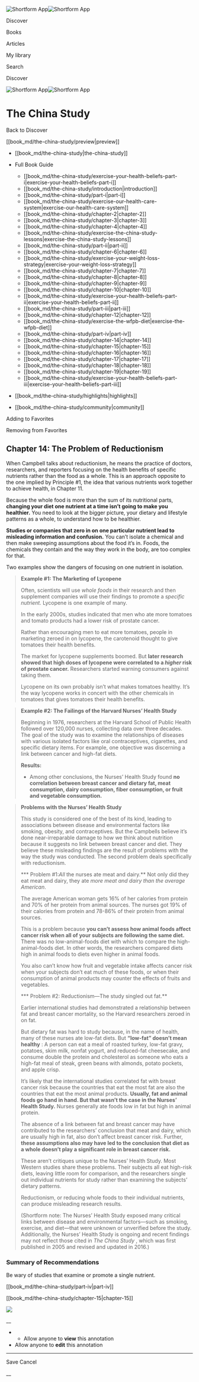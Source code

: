 ![Shortform App](/img/logo.36a2399e.svg)![Shortform App](/img/logo-dark.70c1b072.svg)

Discover

Books

Articles

My library

Search

Discover

![Shortform App](/img/logo.36a2399e.svg)![Shortform App](/img/logo-dark.70c1b072.svg)

# The China Study

Back to Discover

[[book_md/the-china-study/preview|preview]]

  * [[book_md/the-china-study|the-china-study]]
  * Full Book Guide

    * [[book_md/the-china-study/exercise-your-health-beliefs-part-i|exercise-your-health-beliefs-part-i]]
    * [[book_md/the-china-study/introduction|introduction]]
    * [[book_md/the-china-study/part-i|part-i]]
    * [[book_md/the-china-study/exercise-our-health-care-system|exercise-our-health-care-system]]
    * [[book_md/the-china-study/chapter-2|chapter-2]]
    * [[book_md/the-china-study/chapter-3|chapter-3]]
    * [[book_md/the-china-study/chapter-4|chapter-4]]
    * [[book_md/the-china-study/exercise-the-china-study-lessons|exercise-the-china-study-lessons]]
    * [[book_md/the-china-study/part-ii|part-ii]]
    * [[book_md/the-china-study/chapter-6|chapter-6]]
    * [[book_md/the-china-study/exercise-your-weight-loss-strategy|exercise-your-weight-loss-strategy]]
    * [[book_md/the-china-study/chapter-7|chapter-7]]
    * [[book_md/the-china-study/chapter-8|chapter-8]]
    * [[book_md/the-china-study/chapter-9|chapter-9]]
    * [[book_md/the-china-study/chapter-10|chapter-10]]
    * [[book_md/the-china-study/exercise-your-health-beliefs-part-ii|exercise-your-health-beliefs-part-ii]]
    * [[book_md/the-china-study/part-iii|part-iii]]
    * [[book_md/the-china-study/chapter-12|chapter-12]]
    * [[book_md/the-china-study/exercise-the-wfpb-diet|exercise-the-wfpb-diet]]
    * [[book_md/the-china-study/part-iv|part-iv]]
    * [[book_md/the-china-study/chapter-14|chapter-14]]
    * [[book_md/the-china-study/chapter-15|chapter-15]]
    * [[book_md/the-china-study/chapter-16|chapter-16]]
    * [[book_md/the-china-study/chapter-17|chapter-17]]
    * [[book_md/the-china-study/chapter-18|chapter-18]]
    * [[book_md/the-china-study/chapter-19|chapter-19]]
    * [[book_md/the-china-study/exercise-your-health-beliefs-part-iii|exercise-your-health-beliefs-part-iii]]
  * [[book_md/the-china-study/highlights|highlights]]
  * [[book_md/the-china-study/community|community]]



Adding to Favorites 

Removing from Favorites 

## Chapter 14: The Problem of Reductionism

When Campbell talks about reductionism, he means the practice of doctors, researchers, and reporters focusing on the health benefits of specific nutrients rather than the food as a whole. This is an approach opposite to the one implied by Principle #1, the idea that various nutrients work together to achieve health, in Chapter 11.

Because the whole food is more than the sum of its nutritional parts, **changing your diet one nutrient at a time isn’t going to make you healthier.** You need to look at the bigger picture, your dietary and lifestyle patterns as a whole, to understand how to be healthier.

**Studies or companies that zero in on one particular nutrient lead to misleading information and confusion.** You can’t isolate a chemical and then make sweeping assumptions about the food it’s in. Foods, the chemicals they contain and the way they work in the body, are too complex for that.

Two examples show the dangers of focusing on one nutrient in isolation.

> **Example #1: The Marketing of Lycopene**
> 
> Often, scientists will use _whole foods_ in their research and then supplement companies will use their findings to promote a _specific nutrient._ Lycopene is one example of many.
> 
> In the early 2000s, studies indicated that men who ate more tomatoes and tomato products had a lower risk of prostate cancer.
> 
> Rather than encouraging men to eat more tomatoes, people in marketing zeroed in on lycopene, the carotenoid thought to give tomatoes their health benefits.
> 
> The market for lycopene supplements boomed. But **later research showed that high doses of lycopene were correlated to a _higher_ risk of prostate cancer.** Researchers started warning consumers against taking them.
> 
> Lycopene on its own probably isn’t what makes tomatoes healthy. It’s the way lycopene works in concert with the other chemicals in tomatoes that gives tomatoes their health benefits.

> **Example #2: The Failings of the Harvard Nurses’ Health Study**
> 
> Beginning in 1976, researchers at the Harvard School of Public Health followed over 120,000 nurses, collecting data over three decades. The goal of the study was to examine the relationships of diseases with various isolated factors like oral contraceptives, cigarettes, and specific dietary items. For example, one objective was discerning a link between cancer and high-fat diets.
> 
> **Results:**
> 
>   * Among other conclusions, the Nurses’ Health Study found **no correlation between breast cancer and dietary fat, meat consumption, dairy consumption, fiber consumption, or fruit and vegetable consumption.**
> 

> 
> **Problems with the Nurses’ Health Study**
> 
> This study is considered one of the best of its kind, leading to associations between disease and environmental factors like smoking, obesity, and contraceptives. But the Campbells believe it’s done near-irreparable damage to how we think about nutrition because it suggests no link between breast cancer and diet. They believe these misleading findings are the result of problems with the way the study was conducted. The second problem deals specifically with reductionism.
> 
> *** Problem #1:_All_ the nurses ate meat and dairy.** Not only did they eat meat and dairy, they ate _more meat and dairy_ _than the average American_.
> 
> The average American woman gets 16% of her calories from protein and 70% of her protein from animal sources. The nurses got 19% of their calories from protein and 78-86% of their protein from animal sources.
> 
> This is a problem because **you can’t assess how animal foods affect cancer risk when all of your subjects are following the same diet.** There was no low-animal-foods diet with which to compare the high-animal-foods diet. In other words, the researchers compared diets high in animal foods to diets even higher in animal foods.
> 
> You also can’t know how fruit and vegetable intake affects cancer risk when your subjects don’t eat much of these foods, or when their consumption of animal products may counter the effects of fruits and vegetables.
> 
> *** Problem #2: Reductionism—The study singled out fat.**
> 
> Earlier international studies had demonstrated a relationship between fat and breast cancer mortality, so the Harvard researchers zeroed in on fat.
> 
> But dietary fat was hard to study because, in the name of health, many of these nurses ate low-fat diets. But **“low-fat” doesn’t mean healthy** : A person can eat a meal of roasted turkey, low-fat gravy, potatoes, skim milk, nonfat yogurt, and reduced-fat cheesecake, and consume double the protein and cholesterol as someone who eats a high-fat meal of steak, green beans with almonds, potato pockets, and apple crisp.
> 
> It’s likely that the international studies correlated fat with breast cancer risk because the countries that eat the most fat are also the countries that eat the most animal products. **Usually, fat and animal foods go hand in hand. But that wasn’t the case in the Nurses’ Health Study.** Nurses generally ate foods low in fat but high in animal protein.
> 
> The absence of a link between fat and breast cancer may have contributed to the researchers’ conclusion that meat and dairy, which are usually high in fat, also don’t affect breast cancer risk. Further, **these assumptions also may have led to the conclusion that diet as a whole doesn’t play a significant role in breast cancer risk.**
> 
> These aren’t critiques unique to the Nurses’ Health Study. Most Western studies share these problems. Their subjects all eat high-risk diets, leaving little room for comparison, and the researchers single out individual nutrients for study rather than examining the subjects’ dietary patterns.
> 
> Reductionism, or reducing whole foods to their individual nutrients, can produce misleading research results.
> 
> (Shortform note: The Nurses’ Health Study exposed many critical links between disease and environmental factors—such as smoking, exercise, and diet—that were unknown or unverified before the study. Additionally, the Nurses’ Health Study is ongoing and recent findings may not reflect those cited in _The China Study_ , which was first published in 2005 and revised and updated in 2016.)

### Summary of Recommendations

Be wary of studies that examine or promote a single nutrient.

[[book_md/the-china-study/part-iv|part-iv]]

[[book_md/the-china-study/chapter-15|chapter-15]]

![](https://bat.bing.com/action/0?ti=56018282&Ver=2&mid=84c906e1-e317-4a4b-a4f0-39b21824a89e&sid=1711133063fa11eebdec89a8b8ae3bbc&vid=171147a063fa11eea7440fcfeb230d96&vids=0&msclkid=N&pi=0&lg=en-US&sw=800&sh=600&sc=24&nwd=1&tl=Shortform%20%7C%20Book&p=https%3A%2F%2Fwww.shortform.com%2Fapp%2Fbook%2Fthe-china-study%2Fchapter-14&r=&lt=384&evt=pageLoad&sv=1&rn=129995)

__

  *   * Allow anyone to **view** this annotation
  * Allow anyone to **edit** this annotation



* * *

Save Cancel

__



